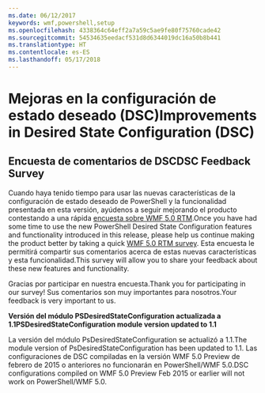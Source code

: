 ```yaml
---
ms.date: 06/12/2017
keywords: wmf,powershell,setup
ms.openlocfilehash: 4338364c64eff2a7a59c5ae9fe80f75760cade42
ms.sourcegitcommit: 54534635eedacf531d8d6344019dc16a50b8b441
ms.translationtype: HT
ms.contentlocale: es-ES
ms.lasthandoff: 05/17/2018
---
```

# <a name="improvements-in-desired-state-configuration-dsc"></a><span data-ttu-id="8cb78-102">Mejoras en la configuración de estado deseado (DSC)</span><span class="sxs-lookup"><span data-stu-id="8cb78-102">Improvements in Desired State Configuration (DSC)</span></span>

## <a name="dsc-feedback-survey"></a><span data-ttu-id="8cb78-103">Encuesta de comentarios de DSC</span><span class="sxs-lookup"><span data-stu-id="8cb78-103">DSC Feedback Survey</span></span>

<span data-ttu-id="8cb78-104">Cuando haya tenido tiempo para usar las nuevas características de la configuración de estado deseado de PowerShell y la funcionalidad presentada en esta versión, ayúdenos a seguir mejorando el producto contestando a una rápida [encuesta sobre WMF 5.0 RTM](https://www.surveymonkey.com/r/SGLQM5W).</span><span class="sxs-lookup"><span data-stu-id="8cb78-104">Once you have had some time to use the new PowerShell Desired State Configuration features and functionality introduced in this release, please help us continue making the product better by taking a quick [WMF 5.0 RTM survey](https://www.surveymonkey.com/r/SGLQM5W).</span></span> <span data-ttu-id="8cb78-105">Esta encuesta le permitirá compartir sus comentarios acerca de estas nuevas características y esta funcionalidad.</span><span class="sxs-lookup"><span data-stu-id="8cb78-105">This survey will allow you to share your feedback about these new features and functionality.</span></span>

<span data-ttu-id="8cb78-106">Gracias por participar en nuestra encuesta.</span><span class="sxs-lookup"><span data-stu-id="8cb78-106">Thank you for participating in our survey!</span></span> <span data-ttu-id="8cb78-107">Sus comentarios son muy importantes para nosotros.</span><span class="sxs-lookup"><span data-stu-id="8cb78-107">Your feedback is very important to us.</span></span>

<span data-ttu-id="8cb78-108">**Versión del módulo PSDesiredStateConfiguration actualizada a 1.1**</span><span class="sxs-lookup"><span data-stu-id="8cb78-108">**PSDesiredStateConfiguration module version updated to 1.1**</span></span>

<span data-ttu-id="8cb78-109">La versión del módulo PsDesiredStateConfiguration se actualizó a 1.1.</span><span class="sxs-lookup"><span data-stu-id="8cb78-109">The module version of PsDesiredStateConfiguration has been updated to 1.1.</span></span> <span data-ttu-id="8cb78-110">Las configuraciones de DSC compiladas en la versión WMF 5.0 Preview de febrero de 2015 o anteriores no funcionarán en PowerShell/WMF 5.0.</span><span class="sxs-lookup"><span data-stu-id="8cb78-110">DSC configurations compiled on WMF 5.0 Preview Feb 2015 or earlier will not work on PowerShell/WMF 5.0.</span></span>
